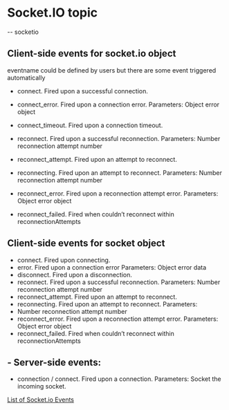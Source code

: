 # Socket.IO topic

-- socketio

## Client-side events for socket.io object
eventname could be defined by users but there are some event triggered automatically
- connect. Fired upon a successful connection.

- connect_error. Fired upon a connection error.
Parameters:
Object error object

- connect_timeout. Fired upon a connection timeout.

- reconnect. Fired upon a successful reconnection.
Parameters:
Number reconnection attempt number

- reconnect_attempt. Fired upon an attempt to reconnect.

- reconnecting. Fired upon an attempt to reconnect.
Parameters:
Number reconnection attempt number

- reconnect_error. Fired upon a reconnection attempt error.
Parameters:
Object error object

- reconnect_failed. Fired when couldn’t reconnect within reconnectionAttempts

## Client-side events for socket object
- connect. Fired upon connecting.
- error. Fired upon a connection error
Parameters:
Object error data
- disconnect. Fired upon a disconnection.
- reconnect. Fired upon a successful reconnection.
Parameters:
Number reconnection attempt number
- reconnect_attempt. Fired upon an attempt to reconnect.
- reconnecting. Fired upon an attempt to reconnect.
Parameters:
- Number reconnection attempt number
- reconnect_error. Fired upon a reconnection attempt error.
Parameters:
Object error object
- reconnect_failed. Fired when couldn’t reconnect within reconnectionAttempts

## - Server-side events:
- connection / connect. Fired upon a connection.
Parameters:
Socket the incoming socket.

[List of Socket.io Events](https://stackoverflow.com/questions/24224287/list-of-socket-io-events)